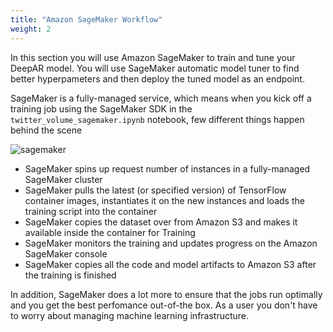 ```yaml
---
title: "Amazon SageMaker Workflow"
weight: 2
---
```


In this section you will use Amazon SageMaker to train and tune your DeepAR model. You will use SageMaker automatic model tuner to find better hyperpameters and then deploy the tuned model as an endpoint.

SageMaker is a fully-managed service, which means when you kick off a training job using the SageMaker SDK in the ` 	twitter_volume_sagemaker.ipynb` notebook, few different things happen behind the scene

![sagemaker](/images/labs/sagemaker.png)

* SageMaker spins up request number of instances in a fully-managed SageMaker cluster
* SageMaker pulls the latest (or specified version) of TensorFlow container images, instantiates it on the new instances and loads the training script into the container
* SageMaker copies the dataset over from Amazon S3 and makes it available inside the container for Training
* SageMaker monitors the training and updates progress on the Amazon SageMaker console
* SageMaker copies all the code and model artifacts to Amazon S3 after the training is finished

In addition, SageMaker does a lot more to ensure that the jobs run optimally and you get the best perfomance out-of-the box. As a user you don't have to worry about managing machine learning infrastructure.
